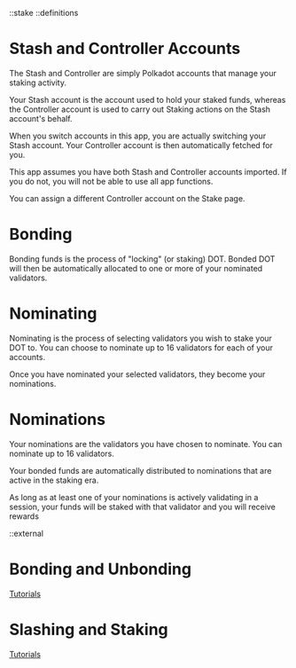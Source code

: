 ::stake
::definitions

# Stash and Controller Accounts

The Stash and Controller are simply Polkadot accounts that manage your staking activity.

Your Stash account is the account used to hold your staked funds, whereas the Controller account is used to carry out Staking actions on the Stash account\'s behalf.

When you switch accounts in this app, you are actually switching your Stash account. Your Controller account is then automatically fetched for you.

This app assumes you have both Stash and Controller accounts imported. If you do not, you will not be able to use all app functions.

You can assign a different Controller account on the Stake page.

# Bonding

Bonding funds is the process of "locking" (or staking) DOT. Bonded DOT will then be automatically allocated to one or more of your nominated validators.

# Nominating

Nominating is the process of selecting validators you wish to stake your DOT to. You can choose to nominate up to 16 validators for each of your accounts.

Once you have nominated your selected validators, they become your nominations.

# Nominations

Your nominations are the validators you have chosen to nominate. You can nominate up to 16 validators.

Your bonded funds are automatically distributed to nominations that are active in the staking era.

As long as at least one of your nominations is actively validating in a session, your funds will be staked with that validator and you will receive rewards

::external

# Bonding and Unbonding

[Tutorials](https://polkadot.network/)


# Slashing and Staking

[Tutorials](https://polkadot.network/)